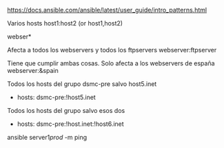 https://docs.ansible.com/ansible/latest/user_guide/intro_patterns.html

Varios hosts
host1:host2 (or host1,host2)



webser*

Afecta a todos los webservers y todos los ftpservers
webserver:ftpserver

Tiene que cumplir ambas cosas. Solo afecta a los webservers de españa
webserver:&spain

Todos los hosts del grupo dsmc-pre salvo host5.inet
- hosts: dsmc-pre:!host5.inet

Todos los hosts del grupo salvo esos dos
- hosts: dsmc-pre:!host.inet:!host6.inet


ansible server1*prod* -m ping
